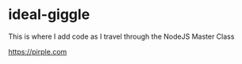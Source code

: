 # ideal-giggle

This is where I add code as I travel through the NodeJS Master Class

https://pirple.com


